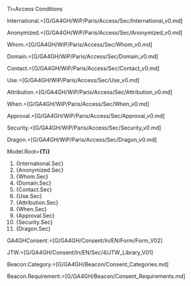 Ti=Access Conditions

International.=[G/GA4GH/WiP/Paris/Access/Sec/International_v0.md]

Anonymized.=[G/GA4GH/WiP/Paris/Access/Sec/Anonymized_v0.md]

Whom.=[G/GA4GH/WiP/Paris/Access/Sec/Whom_v0.md]

Domain.=[G/GA4GH/WiP/Paris/Access/Sec/Domain_v0.md]

Contact.=[G/GA4GH/WiP/Paris/Access/Sec/Contact_v0.md]

Use.=[G/GA4GH/WiP/Paris/Access/Sec/Use_v0.md]

Attribution.=[G/GA4GH/WiP/Paris/Access/Sec/Attribution_v0.md]

When.=[G/GA4GH/WiP/Paris/Access/Sec/When_v0.md]

Approval.=[G/GA4GH/WiP/Paris/Access/Sec/Approval_v0.md]

Security.=[G/GA4GH/WiP/Paris/Access/Sec/Security_v0.md]

Dragon.=[G/GA4GH/WiP/Paris/Access/Sec/Dragon_v0.md]

Model.Root=<b>{Ti}</b><ol><li>{International.Sec}<li>{Anonymized.Sec}<li>{Whom.Sec}<li>{Domain.Sec}<li>{Contact.Sec}<li>{Use.Sec}<li>{Attribution.Sec}<li>{When.Sec}<li>{Approval.Sec}<li>{Security.Sec}<li>{Dragon.Sec}</ol>

GA4GHConsent.=[G/GA4GH/Consent/In/EN/Form/Form_V02]

JTW.=[G/GA4GH/Consent/In/EN/Sec/4/JTW_Library_V01]
 

Beacon.Category.=[G/GA4GH/Beacon/Consent_Categories.md] 

Beacon.Requirement.=[G/GA4GH/Beacon/Consent_Requirements.md]